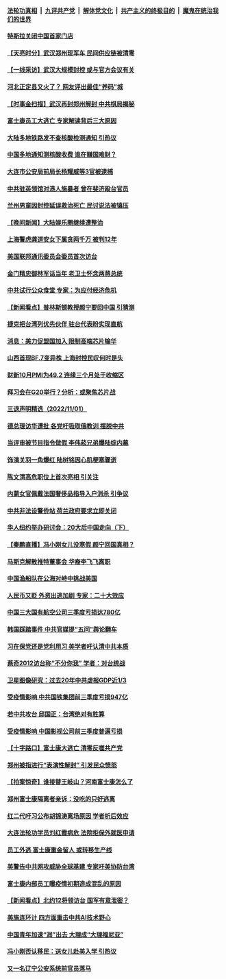####  [法轮功真相](../../../../basic/blob/master/README.md?t=11030331) &nbsp;|&nbsp; [九评共产党](../../../../9ping.md/blob/master/README.md?t=11030331) &nbsp;|&nbsp; [解体党文化](../../../../jtdwh.md/blob/master/README.md?t=11030331)  &nbsp;|&nbsp; [共产主义的终极目的](../../../../gczydzjmd.md/blob/master/README.md?t=11030331) &nbsp;|&nbsp; [魔鬼在统治我们的世界](../../../../mgztzwmdsj.md/blob/master/README.md?t=11030331) 

#### [特斯拉关闭中国首家门店](../pages/nsc413/n13858126.md?t=11030331) 

#### [【天亮时分】武汉郑州现军车 民间供应链被清零](../pages/nsc413/n13858010.md?t=11030331) 

#### [【一线采访】武汉大规模封控 或与官方会议有关](../pages/nsc413/n13857854.md?t=11030331) 

#### [河北正定县又火了？ 网友评出最佳“养码”城](../pages/nsc413/n13857920.md?t=11030331) 

#### [【时事金扫描】武汉再封郑州解封 中共棋局揭秘](../pages/nsc413/n13858001.md?t=11030331) 

#### [富士康员工大逃亡 专家解读背后三大原因](../pages/nsc413/n13857885.md?t=11030331) 

#### [大陆多地铁路发不查核酸检测通知 引热议](../pages/nsc413/n13857877.md?t=11030331) 

#### [中国多地通知测核酸收费 谁在赚国难财？](../pages/nsc413/n13857855.md?t=11030331) 

#### [大连市公安局前局长杨耀威等3官被逮捕](../pages/nsc413/n13857658.md?t=11030331) 


#### [中共驻英领馆对港人施暴者 曾在斐济殴台官员](../pages/nsc413/n13857819.md?t=11030331) 


#### [兰州男童因封控延误救治死亡 民讨说法被镇压](../pages/nsc413/n13857567.md?t=11030331) 

#### [【晚间新闻】大陆娱乐圈继续遭整治](../pages/nsc413/n13857785.md?t=11030331) 


#### [上海警虎龚道安女下属贪两千万 被判12年](../pages/nsc413/n13857804.md?t=11030331) 

#### [美国联邦通讯委员会委员首次访台](../pages/nsc413/n13857688.md?t=11030331) 

#### [金门精忠御林军话当年 老卫士怀念两蒋总统](../pages/nsc413/n13857752.md?t=11030331) 

#### [中共试行公众食堂 专家：为应付经济危机](../pages/nsc413/n13857649.md?t=11030331) 

#### [【新闻看点】普林斯顿教授颜宁要回中国 引猜测](../pages/nsc413/n13857436.md?t=11030331) 

#### [捷克把台湾列优先伙伴 驻台代表盼实现直航](../pages/nsc413/n13857566.md?t=11030331) 

#### [消息：美力促盟国加入 限制高端芯片输华](../pages/nsc413/n13857530.md?t=11030331) 

#### [山西首现BF.7变异株 上海封控民叹何时是头](../pages/nsc413/n13857091.md?t=11030331) 


#### [财新10月PMI为49.2 连续三个月处于收缩区](../pages/nsc413/n13857549.md?t=11030331) 

#### [拜习会在G20举行？分析：或聚焦芯片战](../pages/nsc413/n13857398.md?t=11030331) 

#### [三退声明精选（2022/11/01）](../pages/nsc413/n13857581.md?t=11030331) 

#### [德总理访华遭批 各党吁吸取俄教训 摆脱中共](../pages/nsc413/n13857413.md?t=11030331) 

#### [当评审被节目指令做假 李伟菘兄弟爆陆综内幕](../pages/nsc413/n13857365.md?t=11030331) 

#### [饰演关羽一角爆红 陆树铭因心肌梗塞骤逝](../pages/nsc413/n13857451.md?t=11030331) 

#### [陈文清高危职位上首次亮相 引关注](../pages/nsc413/n13857105.md?t=11030331) 

#### [内蒙女官佩戴法国奢侈品指导入户消杀 引争议](../pages/nsc413/n13857438.md?t=11030331) 

#### [中共非法设警侨站 荷兰政府要求立即关闭](../pages/nsc413/n13857411.md?t=11030331) 

#### [华人纽约举办研讨会：20大后中国走向（下）](../pages/nsc413/n13857386.md?t=11030331) 

#### [【秦鹏直播】冯小刚女儿没寒假 颜宁回国真相？](../pages/nsc413/n13857404.md?t=11030331) 

#### [马斯克解散推特董事会 华裔李飞飞离职](../pages/nsc413/n13857393.md?t=11030331) 

#### [中国渔船队在公海对峙中挑战美国](../pages/nsc413/n13857254.md?t=11030331) 

#### [人民币又贬 外资出逃加剧 专家：二十大效应](../pages/nsc413/n13857259.md?t=11030331) 

#### [中国三大国有航空公司三季度亏损达780亿](../pages/nsc413/n13857384.md?t=11030331) 

#### [韩国踩踏事件 中共官媒提“五问”舆论翻车](../pages/nsc413/n13857075.md?t=11030331) 

#### [习在保党还是党利用习 美学者吁认清中共本质](../pages/nsc413/n13857367.md?t=11030331) 

#### [蔡奇2012访台称“不分你我” 学者：对台统战](../pages/nsc413/n13857329.md?t=11030331) 

#### [卫星图像研究：过去20年中共虚报GDP近1/3](../pages/nsc413/n13857096.md?t=11030331) 

#### [受疫情影响 中共国铁集团前三季度亏损947亿](../pages/nsc413/n13857355.md?t=11030331) 

#### [若中共攻台 邱国正：台湾绝对有胜算](../pages/nsc413/n13857264.md?t=11030331) 

#### [受疫情影响 中国影视公司前三季度普遍亏损](../pages/nsc413/n13857322.md?t=11030331) 

#### [【十字路口】富士康大逃亡 清零反噬共产党](../pages/nsc413/n13857181.md?t=11030331) 

#### [郑州被指进行“表演性解封” 引发民众愤怒](../pages/nsc413/n13857307.md?t=11030331) 

#### [【拍案惊奇】谁接替王岐山？河南富士康怎么了](../pages/nsc413/n13857226.md?t=11030331) 

#### [郑州富士康隔离者亲诉：没吃的只好逃离](../pages/nsc413/n13857251.md?t=11030331) 

#### [红二代吁习公布胡锦涛离场原因 学者析后效应](../pages/nsc413/n13857076.md?t=11030331) 

#### [大连法轮功学员刘红霞病危 法院拒保外就医申请](../pages/nsc413/n13856678.md?t=11030331) 

#### [员工外逃 富士康重金留人 或转移生产线](../pages/nsc413/n13857153.md?t=11030331) 

#### [美警告中共网攻威胁全球基建 专家吁美协防台湾](../pages/nsc413/n13856970.md?t=11030331) 

#### [富士康内部员工曝疫情初期造成混乱的原因](../pages/nsc413/n13857074.md?t=11030331) 

#### [【新闻看点】北约12将领访台 国军有意泄密？](../pages/nsc413/n13856684.md?t=11030331) 

#### [美施连环计 四方面重击中共AI技术野心](../pages/nsc413/n13856034.md?t=11030331) 

#### [中国青年加速“润”出去 大理成“大理福尼亚”](../pages/nsc413/n13857117.md?t=11030331) 

#### [冯小刚否认移民：送女儿赴美入学 引热议](../pages/nsc413/n13857062.md?t=11030331) 

#### [又一名辽宁公安系统前官员落马](../pages/nsc413/n13857064.md?t=11030331) 

